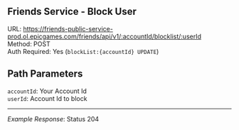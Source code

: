 ## Friends Service - Block User

URL: https://friends-public-service-prod.ol.epicgames.com/friends/api/v1/:accountId/blocklist/:userId \
Method: POST \
Auth Required: Yes (`blockList:{accountId} UPDATE`)

## Path Parameters

`accountId`: Your Account Id <br/>
`userId`: Account Id to block

---

_Example Response_: Status 204
